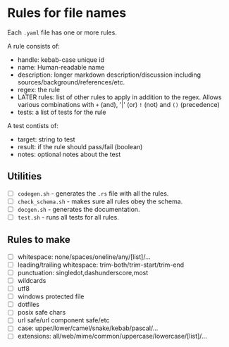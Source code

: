 # Rules for file names

Each `.yaml` file has one or more rules.

A rule consists of:
- handle: kebab-case unique id
- name: Human-readable name
- description: longer markdown description/discussion including sources/background/references/etc.
- regex: the rule
- LATER rules: list of other rules to apply in addition to the regex.  Allows various combinations with `+` (and), '|' (or) `!` (not) and `()` (precedence)
- tests: a list of tests for the rule

A test contists of:
- target: string to test
- result: if the rule should pass/fail (boolean)
- notes: optional notes about the test

## Utilities

- [ ] `codegen.sh` - generates the `.rs` file with all the rules.
- [ ] `check_schema.sh` - makes sure all rules obey the schema.
- [ ] `docgen.sh` - generates the documentation.
- [ ] `test.sh` - runs all tests for all rules.

## Rules to make

- [ ] whitespace: none/spaces/oneline/any/[list]/...
- [ ] leading/trailing whitespace: trim-both/trim-start/trim-end
- [ ] punctuation: singledot,dashunderscore,most
- [ ] wildcards
- [ ] utf8
- [ ] windows protected file
- [ ] dotfiles
- [ ] posix safe chars
- [ ] url safe/url component safe/etc
- [ ] case: upper/lower/camel/snake/kebab/pascal/...
- [ ] extensions: all/web/mime/common/uppercase/lowercase/[list]/...
